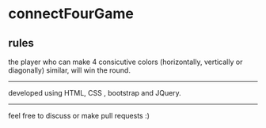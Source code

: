 # connectFourGame

## rules

the player who can make 4 consicutive colors (horizontally, vertically or diagonally) similar, will win the round.


------
developed using HTML, CSS , bootstrap and  JQuery.


--------
feel free to discuss or make pull requests :)
